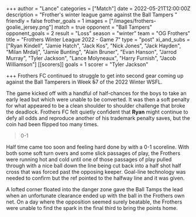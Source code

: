 +++
author = "Lance"
categories = ["Match"]
date = 2022-05-21T12:00:00Z
description = "Frother's winter league game against the Ball Tampers "
friendly = false
frother_goals = 1
images = ["/images/frothers-goalie_jersey.png"]
match = true
opponent = "Ball Tampers"
opponent_goals = 2
result = "Loss"
season = "winter"
team = "OG Frothers"
title = "Frothers Winter League 2022 - Game 7"
type = "post"
xi_and_subs = ["Ryan Kindell", "Jamie Hatch", "Jack Kos", "Nick Jones", "Jack Hayden", "Milan Mrdalj", "Jamie Bunting", "Alain Bruner", "Evan Hanson", "Jarrod Murray", "Tyler Jackson", "Lance Molyneaux", "Harry Furnish", "Jacob Williamson"]
[[scorers]]
goals = 1
scorer = "Tyler Jackson"

+++
Frothers FC continued to struggle to get into second gear coming up against the Ball Tamperers in Week ~~5~~7 of the 2022 Winter WSFL. 

The game kicked off with a handful of half-chances for the boys to take an early lead but which were unable to be converted. It was then a soft penalty for what appeared to be a clean shoulder to shoulder challenge that broke the deadlock. Frothers FC felt quietly confident that **Ryan** might continue to defy all odds and reproduce another of his trademark penalty saves, but the coin had been flipped too many times.

> 0-1

Half time came too soon and feeling hard done by with a 0-1 scoreline. With both some soft turn overs and some slick passages of play, the Frothers were running hot and cold until one of those passages of play pulled through with a nice ball down the line being cut back into a half shot half cross that was forced past the opposing keeper. Goal-line technology was needed to confirm but the ref pointed to the halfway line and it was given. 

A lofted corner floated into the danger zone gave the Ball Tamps the lead when an unfortunate clearance ended up with the ball in the Frothers own net. On a day where the opposition seemed surely beatable, the Frothers were unable to find the spark in the final third to bring the points home.